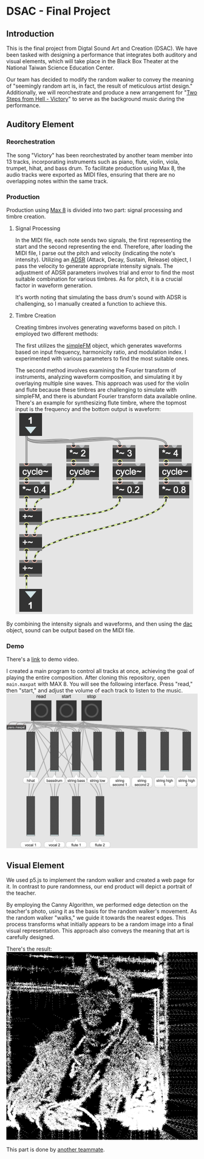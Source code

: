 # DSAC - Final Project
## Introduction
This is the final project from Digtal Sound Art and Creation (DSAC). 
We have been tasked with designing a performance that integrates both auditory and visual elements, which will take place in the Black Box Theater at the National Taiwan Science Education Center.

Our team has decided to modify the random walker to convey the meaning of "seemingly random art is, in fact, the result of meticulous artist design." Additionally, we will reorchestrate and produce a new arrangement for "[Two Steps from Hell - Victory](https://www.youtube.com/watch?v=hKRUPYrAQoE)" to serve as the background music during the performance.

## Auditory Element
### Reorchestration
The song "Victory" has been reorchestrated by another team member into 13 tracks, incorporating instruments such as piano, flute, violin, viola, trumpet, hihat, and bass drum. 
To facilitate production using Max 8, the audio tracks were exported as MIDI files, ensuring that there are no overlapping notes within the same track.

### Production
Production using [Max 8](https://cycling74.com/downloads) is divided into two part: signal processing and timbre creation.

1. Signal Processing
	
	In the MIDI file, each note sends two signals, the first representing the start and the second representing the end. Therefore, after loading the MIDI file, I parse out the pitch and velocity (indicating the note's intensity). Utilizing an [ADSR](https://docs.cycling74.com/max8/refpages/adsr~) (Attack, Decay, Sustain, Release) object, I pass the velocity to generate appropriate intensity signals. The adjustment of ADSR parameters involves trial and error to find the most suitable combination for various timbres. As for pitch, it is a crucial factor in waveform generation.

	It's worth noting that simulating the bass drum's sound with ADSR is challenging, so I manually created a function to achieve this. 
	
2. Timbre Creation

	Creating timbres involves generating waveforms based on pitch. I employed two different methods: 
	
	The first utilizes the [simpleFM](https://docs.cycling74.com/max8/tutorials/06_synthesischapter05) object, which generates waveforms based on input frequency, harmonicity ratio, and modulation index. I experimented with various parameters to find the most suitable ones. 
	
	The second method involves examining the Fourier transform of instruments, analyzing waveform composition, and simulating it by overlaying multiple sine waves. This approach was used for the violin and flute because these timbres are challenging to simulate with simpleFM, and there is abundant Fourier transform data available online.
	There's an example for synthesizing flute timbre, where the topmost input is the frequency and the bottom output is waveform:
	![](synthesize_example.png)

By combining the intensity signals and waveforms, and then using the [dac](https://docs.cycling74.com/max8/refpages/dac~) object, sound can be output based on the MIDI file. 

### Demo
There's a [link](https://youtu.be/ZYCsnA9kni4) to demo video.

I created a main program to control all tracks at once, achieving the goal of playing the entire composition. After cloning this repository, open `main.maxpat` with MAX 8. You will see the following interface. Press "read," then "start," and adjust the volume of each track to listen to the music.
![](main.png)

## Visual Element

We used p5.js to implement the random walker and created a web page for it. In contrast to pure randomness, our end product will depict a portrait of the teacher.

By employing the Canny Algorithm, we performed edge detection on the teacher's photo, using it as the basis for the random walker's movement. As the random walker "walks," we guide it towards the nearest edges. This process transforms what initially appears to be a random image into a final visual representation. This approach also conveys the meaning that art is carefully designed. 

There's the result:
![Demo](visual_demo.png)

This part is done by [another teammate](https://github.com/syun413/p5js-randomwalker-sketch-face).

